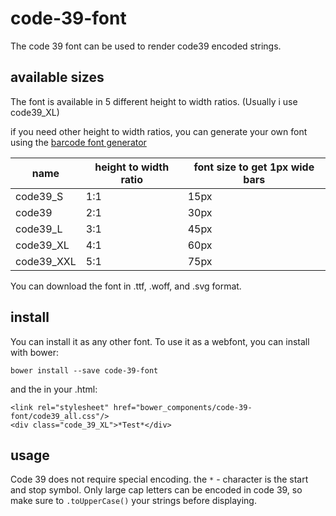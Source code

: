 # code-39-font

The code 39 font can be used to render code39 encoded strings.

## available sizes

The font is available in 5 different height to width ratios.
(Usually i use code39_XL)

if you need other height to width ratios, you can generate your own font using the [barcode font generator](https://github.com/Holger-Will/barcode-font-generator)

| name | height to width ratio | font size to get 1px wide bars |
| --- | --- | --- |
| code39_S | 1:1 | 15px |
| code39 | 2:1 | 30px |
| code39_L | 3:1 | 45px |
| code39_XL | 4:1 | 60px |
| code39_XXL | 5:1 | 75px |

You can download the font in .ttf, .woff, and .svg format.

## install

You can install it as any other font.
To use it as a webfont, you can install with bower:

    bower install --save code-39-font

and the in your .html:

    <link rel="stylesheet" href="bower_components/code-39-font/code39_all.css"/>
    <div class="code_39_XL">*Test*</div>

## usage

Code 39 does not require special encoding. the `*` - character is the start and stop symbol. Only large cap letters can be encoded in code 39, so make sure to `.toUpperCase()` your strings before displaying.
